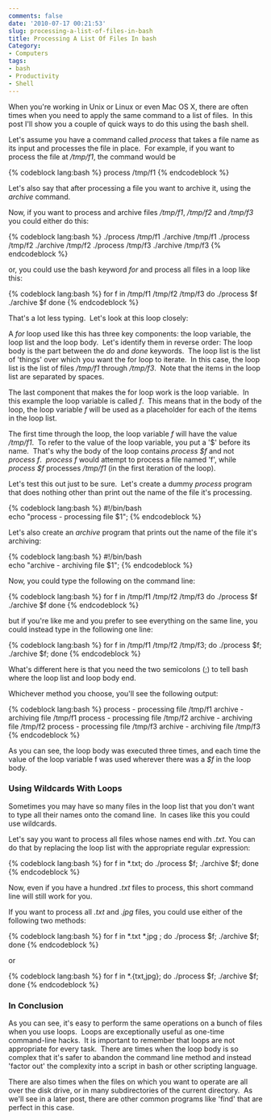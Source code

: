 ```yaml
---
comments: false
date: '2010-07-17 00:21:53'
slug: processing-a-list-of-files-in-bash
title: Processing A List Of Files In bash
Category:
- Computers
tags:
- bash
- Productivity
- Shell
---
```


When you're working in Unix or Linux or even Mac OS X, there are often times
when you need to apply the same command to a list of files.  In this post I'll
show you a couple of quick ways to do this using the bash shell.
<!-- more -->

Let's assume you have a command called _process_ that takes a file name
as its input and processes the file in place.  For example, if you want to
process the file at _/tmp/f1_, the command would be

    
    
{% codeblock lang:bash %}
    process /tmp/f1
{% endcodeblock %}    
    

  
Let's also say that after processing a file you want to archive it, using
the _archive_ command.

Now, if you want to process and archive files _/tmp/f1_,
_/tmp/f2_ and _/tmp/f3_ you could either do this:

    
    
{% codeblock lang:bash %}
    ./process /tmp/f1
    ./archive /tmp/f1
    ./process /tmp/f2
    ./archive /tmp/f2
    ./process /tmp/f3
    ./archive /tmp/f3
{% endcodeblock %}    
    

  
or, you could use the bash keyword _for_ and process all files in a
loop like this:

    
    
{% codeblock lang:bash %}
    for f in /tmp/f1 /tmp/f2 /tmp/f3
    do
        ./process $f
        ./archive $f
    done
{% endcodeblock %}    
    

  
That's a lot less typing.  Let's look at this loop closely:

A _for_ loop used like this has three key components: the loop
variable, the loop list and the loop body.  Let's identify them in reverse
order: The loop body is the part between the _do_ and _done_
keywords.  The loop list is the list of 'things' over which you want the for
loop to iterate.  In this case, the loop list is the list of files _/tmp/f1_
through _/tmp/f3_.  Note that the items in the loop list are separated by
spaces.

The last component that makes the for loop work is the loop variable.  In this
example the loop variable is called _f_.  This means that in the body
of the loop, the loop variable _f_ will be used as a placeholder for
each of the items in the loop list.

The first time through the loop, the loop variable _f_ will have the
value _/tmp/f1_.  To refer to the value of the loop variable, you put a
'$' before its name.  That's why the body of the loop contains _process
$f_ and not _process f_.  _process f_ would attempt to
process a file named 'f', while _process $f_ processes _/tmp/f1_ (in the
first iteration of the loop).

Let's test this out just to be sure.  Let's create a dummy _process_
program that does nothing other than print out the name of the file it's
processing.

    
{% codeblock lang:bash %}
    #!/bin/bash  
    echo "process - processing file $1";
{% endcodeblock %}    
    

  
Let's also create an _archive_ program that prints out the name of the
file it's archiving:

    
    
{% codeblock lang:bash %}
    #!/bin/bash  
    echo "archive - archiving file $1";
{% endcodeblock %}    
    

  
Now, you could type the following on the command line:

    
    
{% codeblock lang:bash %}
    for f in /tmp/f1 /tmp/f2 /tmp/f3
    do
        ./process $f
        ./archive $f
    done
{% endcodeblock %}    
    

  
but if you're like me and you prefer to see everything on the same line, you
could instead type in the following one line:

    
    
{% codeblock lang:bash %}
    for f in /tmp/f1 /tmp/f2 /tmp/f3; do ./process $f; ./archive $f; done
{% endcodeblock %}    
    

  
What's different here is that you need the two semicolons (;) to tell bash
where the loop list and loop body end.

Whichever method you choose, you'll see the following output:

    
      
{% codeblock lang:bash %}
    process - processing file /tmp/f1
    archive - archiving file /tmp/f1
    process - processing file /tmp/f2
    archive - archiving file /tmp/f2
    process - processing file /tmp/f3
    archive - archiving file /tmp/f3
{% endcodeblock %}    
    

  
As you can see, the loop body was executed three times, and each time the
value of the loop variable f was used wherever there was a _$f_ in the
loop body.

### Using Wildcards With Loops

Sometimes you may have so many files in the loop list that you don't want to
type all their names onto the comand line.  In cases like this you could use
wildcards.

Let's say you want to process all files whose names end with _.txt_.
You can do that by replacing the loop list with the appropriate regular
expression:

    
    
{% codeblock lang:bash %}
    for f in *.txt; do ./process $f; ./archive $f; done
{% endcodeblock %}    
    

  
Now, even if you have a hundred _.txt_ files to process, this short
command line will still work for you.

If you want to process all _.txt_ and _.jpg_ files, you could
use either of the following two methods:

    
    
{% codeblock lang:bash %}
    for f in *.txt *.jpg ; do ./process $f; ./archive $f; done
{% endcodeblock %}    
    

  
or

    
    
{% codeblock lang:bash %}
    for f in *.{txt,jpg}; do ./process $f; ./archive $f; done
{% endcodeblock %}    

### In Conclusion

As you can see, it's easy to perform the same operations on a bunch of files
when you use loops.  Loops are exceptionally useful as one-time command-line
hacks.  It is important to remember that loops are not appropriate for every
task.  There are times when the loop body is so complex that it's safer to
abandon the command line method and instead 'factor out' the complexity into a
script in bash or other scripting language.

There are also times when the files on which you want to operate are all over
the disk drive, or in many subdirectories of the current directory.  As we'll
see in a later post, there are other common programs like 'find' that are
perfect in this case.
